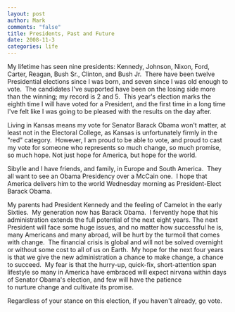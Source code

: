 ```yaml
--- 
layout: post
author: Mark
comments: "false"
title: Presidents, Past and Future
date: 2008-11-3
categories: life
---
```

My lifetime has seen nine presidents: Kennedy, Johnson, Nixon, Ford, Carter, Reagan, Bush Sr., Clinton, and Bush Jr.  There have been twelve Presidential elections since I was born, and seven since I was old enough to vote.  The candidates I've supported have been on the losing side more than the winning; my record is 2 and 5.  This year's election marks the eighth time I will have voted for a President, and the first time in a long time I've felt like I was going to be pleased with the results on the day after.

Living in Kansas means my vote for Senator Barack Obama won't matter, at least not in the Electoral College, as Kansas is unfortunately firmly in the "red" category.  However, I am proud to be able to vote, and proud to cast my vote for someone who represents so much change, so much promise, so much hope. Not just hope for America, but hope for the world.

Sibylle and I have friends, and family, in Europe and South America.  They all want to see an Obama Presidency over a McCain one.  I hope that America delivers him to the world Wednesday morning as President-Elect Barack Obama.

My parents had President Kennedy and the feeling of Camelot in the early Sixties.  My generation now has Barack Obama.  I fervently hope that his administration extends the full potential of the next eight years. The next President will face some huge issues, and no matter how successful he is, many Americans and many abroad, will be hurt by the turmoil that comes with change.  The financial crisis is global and will not be solved overnight or without some cost to all of us on Earth.  My hope for the next four years is that we give the new administration a chance to make change, a chance to succeed.  My fear is that the hurry-up, quick-fix, short-attention span lifestyle so many in America have embraced will expect nirvana within days of Senator Obama's election, and few will have the patience to nurture change and cultivate its promise.

Regardless of your stance on this election, if you haven't already, go vote.
